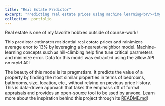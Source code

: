 ```yaml
---
title: "Real Estate Predictor"
excerpt: "Predicting real estate prices using machine learning<br/><img src='images/real_estate.jpg'>"
collection: portfolio
---
```


Real estate is one of my favorite hobbies outside of course-work!

 This predictor estimates residential real estate prices and minimizes average error to 13% by leveraging a k-nearest-neighbor model. Machine-learning concepts such as hill-climbing help fine tune critical parameters and minimize error. Data for this model was extracted using the zillow API on rapid API. 

The beauty of this model is its pragmatism. It predicts the value of a property by finding the most similar properties in terms of bedrooms, bathrooms, size, location, etc., without relying on previous price history. This is data-driven approach that takes the emphasis off of formal appraisals and provides an open-source tool to be used by anyone. Learn more about the inspiration behind this project through its [README.md](https://github.com/yusefessawi/RealEstate/)!


